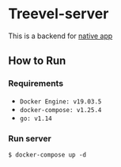 # Treevel-server

This is a backend for [native app](https://github.com/LITO-apps/Treevel-client)

## How to Run

### Requirements

- `Docker Engine: v19.03.5`
- `docker-compose: v1.25.4`
- `go: v1.14`

### Run server

```
$ docker-compose up -d
```
